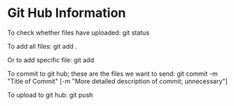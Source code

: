 # Git Hub Information

To check whether files have uploaded:
    git status

To add all files:
    git add . 

Or to add specific file:
    git add <filename>

To commit to git hub; these are the files we want to send:
    git commit -m "Title of Commit" [-m "More detailed description of commit; unnecessary"]

To upload to git hub:
    git push

